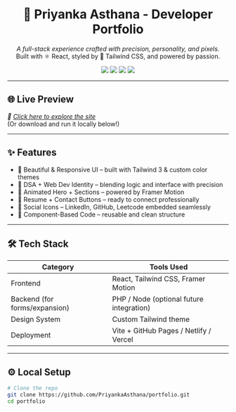 <h1 align="center">🧡 Priyanka Asthana - Developer Portfolio</h1>

<p align="center">
  <i>A full-stack experience crafted with precision, personality, and pixels.</i><br/>
  Built with ⚛ React, styled by 💨 Tailwind CSS, and powered by passion.
</p>

<p align="center">
  <img src="https://img.shields.io/badge/Code-Java-informational?style=flat&logo=java&logoColor=white&color=orange"/>
  <img src="https://img.shields.io/badge/Frontend-React-blue?style=flat&logo=react"/>
  <img src="https://img.shields.io/badge/Design-Tailwind_CSS-38B2AC?style=flat&logo=tailwind-css&logoColor=white"/>
  <img src="https://img.shields.io/badge/Framer-Motion-0055FF?style=flat&logo=framer"/>
</p>

---

## 🌐 Live Preview
*🚀 [Click here to explore the site](https://your-portfolio-link.com)*  
(Or download and run it locally below!)

---

## ✨ Features

- 🎨 Beautiful & Responsive UI – built with Tailwind 3 & custom color themes
- 🧠 DSA + Web Dev Identity – blending logic and interface with precision
- 🎥 Animated Hero + Sections – powered by Framer Motion
- 🧾 Resume + Contact Buttons – ready to connect professionally
- 🔗 Social Icons – LinkedIn, GitHub, Leetcode embedded seamlessly
- 🧩 Component-Based Code – reusable and clean structure

---

## 🛠 Tech Stack

| Category     | Tools Used                                    |
|--------------|-----------------------------------------------|
| Frontend     | React, Tailwind CSS, Framer Motion            |
| Backend (for forms/expansion) | PHP / Node (optional future integration) |
| Design System | Custom Tailwind theme                        |
| Deployment   | Vite + GitHub Pages / Netlify / Vercel        |

---

## ⚙ Local Setup

```bash
# Clone the repo
git clone https://github.com/PriyankaAsthana/portfolio.git
cd portfolio
